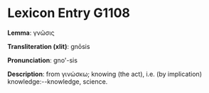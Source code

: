 # Lexicon Entry G1108

**Lemma**: γνῶσις

**Transliteration (xlit)**: gnōsis

**Pronunciation**: gno'-sis

**Description**:
from γινώσκω; knowing (the act), i.e. (by implication) knowledge:--knowledge, science.
